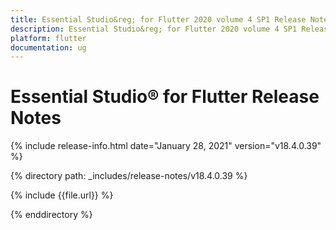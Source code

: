 ```yaml
---
title: Essential Studio&reg; for Flutter 2020 volume 4 SP1 Release Notes  
description: Essential Studio&reg; for Flutter 2020 volume 4 SP1 Release Notes  
platform: flutter
documentation: ug
---
```


# Essential Studio&reg; for Flutter  Release Notes  

{% include release-info.html date="January 28, 2021"  version="v18.4.0.39" %} 


{% directory path: _includes/release-notes/v18.4.0.39 %}

{% include {{file.url}} %}

{% enddirectory %}